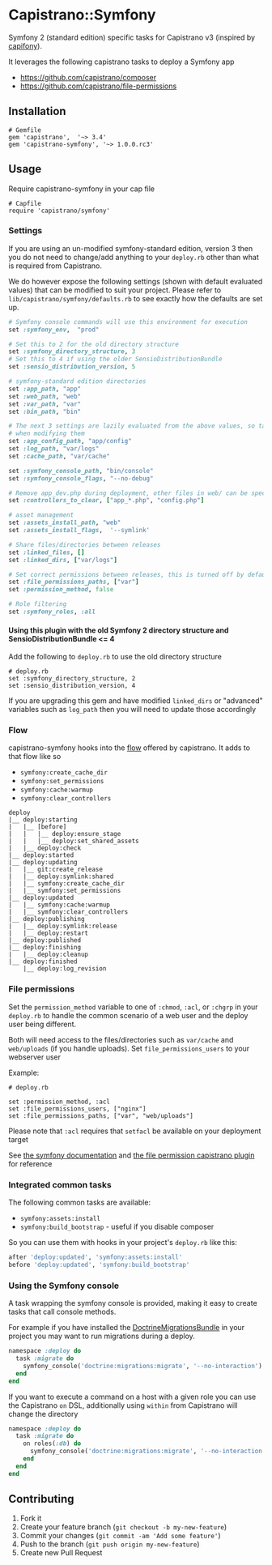 # Capistrano::Symfony

Symfony 2 (standard edition) specific tasks for Capistrano v3 (inspired by [capifony][2]).

It leverages the following capistrano tasks to deploy a Symfony app

* https://github.com/capistrano/composer
* https://github.com/capistrano/file-permissions

## Installation

```
# Gemfile
gem 'capistrano',  '~> 3.4'
gem 'capistrano-symfony', '~> 1.0.0.rc3'
```

## Usage

Require capistrano-symfony in your cap file

```
# Capfile
require 'capistrano/symfony'
```


### Settings

If you are using an un-modified symfony-standard edition, version 3 then you do not need to change/add anything to your `deploy.rb` other than what is required from Capistrano.

We do however expose the following settings (shown with default evaluated values) that can be modified to suit your project. Please refer to `lib/capistrano/symfony/defaults.rb` to see exactly how the defaults are set up.


```ruby
# Symfony console commands will use this environment for execution
set :symfony_env,  "prod"

# Set this to 2 for the old directory structure
set :symfony_directory_structure, 3
# Set this to 4 if using the older SensioDistributionBundle
set :sensio_distribution_version, 5

# symfony-standard edition directories
set :app_path, "app"
set :web_path, "web"
set :var_path, "var"
set :bin_path, "bin"

# The next 3 settings are lazily evaluated from the above values, so take care
# when modifying them
set :app_config_path, "app/config"
set :log_path, "var/logs"
set :cache_path, "var/cache"

set :symfony_console_path, "bin/console"
set :symfony_console_flags, "--no-debug"

# Remove app_dev.php during deployment, other files in web/ can be specified here
set :controllers_to_clear, ["app_*.php", "config.php"]

# asset management
set :assets_install_path, "web"
set :assets_install_flags,  '--symlink'

# Share files/directories between releases
set :linked_files, []
set :linked_dirs, ["var/logs"]

# Set correct permissions between releases, this is turned off by default
set :file_permissions_paths, ["var"]
set :permission_method, false

# Role filtering
set :symfony_roles, :all
```

#### Using this plugin with the old Symfony 2 directory structure and SensioDistributionBundle <= 4

Add the following to `deploy.rb` to use the old directory structure

```
# deploy.rb
set :symfony_directory_structure, 2
set :sensio_distribution_version, 4
```

If you are upgrading this gem and have modified `linked_dirs` or "advanced" variables such as `log_path` then you will need to update those accordingly

### Flow

capistrano-symfony hooks into the [flow][1] offered by capistrano. It adds to that flow like so

* `symfony:create_cache_dir`
* `symfony:set_permissions`
* `symfony:cache:warmup`
* `symfony:clear_controllers`

```
deploy
|__ deploy:starting
|   |__ [before]
|   |   |__ deploy:ensure_stage
|   |   |__ deploy:set_shared_assets
|   |__ deploy:check
|__ deploy:started
|__ deploy:updating
|   |__ git:create_release
|   |__ deploy:symlink:shared
|   |__ symfony:create_cache_dir
|   |__ symfony:set_permissions
|__ deploy:updated
|   |__ symfony:cache:warmup
|   |__ symfony:clear_controllers
|__ deploy:publishing
|   |__ deploy:symlink:release
|   |__ deploy:restart
|__ deploy:published
|__ deploy:finishing
|   |__ deploy:cleanup
|__ deploy:finished
    |__ deploy:log_revision
```

### File permissions

Set the `permission_method` variable to one of `:chmod`, `:acl`, or `:chgrp` in your `deploy.rb` to handle the common scenario of a web user and the deploy user being different.

Both will need access to the files/directories such as `var/cache` and `web/uploads` (if you handle uploads). Set `file_permissions_users` to your webserver user

Example:

```
# deploy.rb

set :permission_method, :acl
set :file_permissions_users, ["nginx"]
set :file_permissions_paths, ["var", "web/uploads"]
```

Please note that `:acl` requires that `setfacl` be available on your deployment target

See [the symfony documentation](http://symfony.com/doc/current/book/installation.html#checking-symfony-application-configuration-and-setup) and [the file permission capistrano plugin](https://github.com/capistrano/file-permissions) for reference

### Integrated common tasks

The following common tasks are available:

* `symfony:assets:install`
* `symfony:build_bootstrap` - useful if you disable composer

So you can use them with hooks in your project's `deploy.rb` like this:

```ruby
after 'deploy:updated', 'symfony:assets:install'
before 'deploy:updated', 'symfony:build_bootstrap'
```

### Using the Symfony console

A task wrapping the symfony console is provided, making it easy to create tasks
that call console methods.

For example if you have installed the [DoctrineMigrationsBundle][3] in your
project you may want to run migrations during a deploy.

```ruby
namespace :deploy do
  task :migrate do
    symfony_console('doctrine:migrations:migrate', '--no-interaction')
  end
end
```

If you want to execute a command on a host with a given role you can use the Capistrano `on` DSL, additionally using `within` from Capistrano will change the directory

```ruby
namespace :deploy do
  task :migrate do
    on roles(:db) do
      symfony_console('doctrine:migrations:migrate', '--no-interaction')
    end
  end
end
```

[1]: http://capistranorb.com/documentation/getting-started/flow/
[2]: http://capifony.org/
[3]: http://symfony.com/doc/current/bundles/DoctrineMigrationsBundle/index.html

## Contributing

1. Fork it
2. Create your feature branch (`git checkout -b my-new-feature`)
3. Commit your changes (`git commit -am 'Add some feature'`)
4. Push to the branch (`git push origin my-new-feature`)
5. Create new Pull Request
